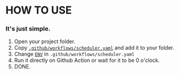 # HOW TO USE
### It's just simple.

1. Open your project folder.
2. Copy [`.github/workflows/scheduler.yaml`](https://github.com/MolruException/daily-commit-machine/blob/master/.github/workflows/schedule.yml) and add it to your folder.
3. Change [`ENV`](https://github.com/MolruException/daily-commit-machine/blob/cae3cfca305008fcd6444e3610dedfaba6980b15/.github/workflows/schedule.yml#L31-L34) in `.github/workflows/scheduler.yaml`
4. Run it directly on Github Action or wait for it to be 0 o'clock.
5. DONE.
